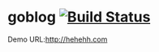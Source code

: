 # goblog  [![Build Status](https://travis-ci.org/xiaozemin/goblog.svg?branch=master)](https://travis-ci.org/xiaozemin/goblog)
Demo URL:http://hehehh.com
